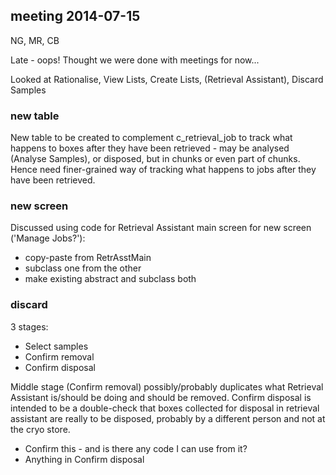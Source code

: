 ## meeting 2014-07-15

NG, MR, CB

Late - oops! Thought we were done with meetings for now...

Looked at Rationalise, View Lists, Create Lists, (Retrieval Assistant), Discard Samples

### new table

New table to be created to complement c_retrieval_job to track what happens to boxes after they have been retrieved - may be analysed (Analyse Samples), or disposed, but in chunks or even part of chunks. Hence need finer-grained way of tracking what happens to jobs after they have been retrieved.


### new screen

Discussed using code for Retrieval Assistant main screen for new screen ('Manage Jobs?'):

* copy-paste from RetrAsstMain
* subclass one from the other
* make existing abstract and subclass both

### discard

3 stages: 

* Select samples
* Confirm removal
* Confirm disposal

Middle stage (Confirm removal) possibly/probably duplicates what Retrieval Assistant is/should be doing and should be removed. Confirm disposal is intended to be a double-check that boxes collected for disposal in retrieval assistant are really to be disposed, probably by a different person and not at the cryo store.

* Confirm this - and is there any code I can use from it?
* Anything in Confirm disposal